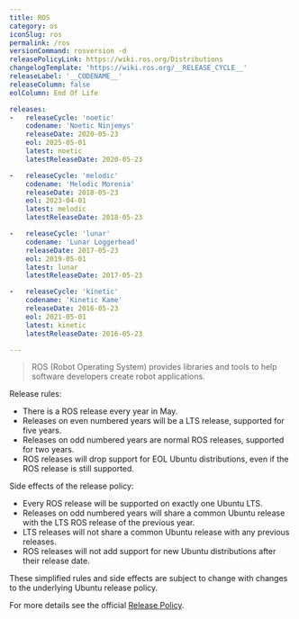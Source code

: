 ```yaml
---
title: ROS
category: os
iconSlug: ros
permalink: /ros
versionCommand: rosversion -d
releasePolicyLink: https://wiki.ros.org/Distributions
changelogTemplate: 'https://wiki.ros.org/__RELEASE_CYCLE__'
releaseLabel: '__CODENAME__'
releaseColumn: false
eolColumn: End Of Life

releases:
-   releaseCycle: 'noetic'
    codename: 'Noetic Ninjemys'
    releaseDate: 2020-05-23
    eol: 2025-05-01
    latest: noetic
    latestReleaseDate: 2020-05-23

-   releaseCycle: 'melodic'
    codename: 'Melodic Morenia'
    releaseDate: 2018-05-23
    eol: 2023-04-01
    latest: melodic
    latestReleaseDate: 2018-05-23

-   releaseCycle: 'lunar'
    codename: 'Lunar Loggerhead'
    releaseDate: 2017-05-23
    eol: 2019-05-01
    latest: lunar
    latestReleaseDate: 2017-05-23

-   releaseCycle: 'kinetic'
    codename: 'Kinetic Kame'
    releaseDate: 2016-05-23
    eol: 2021-05-01
    latest: kinetic
    latestReleaseDate: 2016-05-23

---
```


> ROS (Robot Operating System) provides libraries and tools to help software developers create robot
> applications.

Release rules:

- There is a ROS release every year in May.
- Releases on even numbered years will be a LTS release, supported for five years.
- Releases on odd numbered years are normal ROS releases, supported for two years.
- ROS releases will drop support for EOL Ubuntu distributions, even if the ROS release is still supported.

Side effects of the release policy:

- Every ROS release will be supported on exactly one Ubuntu LTS.
- Releases on odd numbered years will share a common Ubuntu release with the LTS ROS release of the previous year.
- LTS releases will not share a common Ubuntu release with any previous releases.
- ROS releases will not add support for new Ubuntu distributions after their release date.

These simplified rules and side effects are subject to change with changes to the underlying Ubuntu
release policy.

For more details see the official [Release Policy](https://wiki.ros.org/Distributions/ReleasePolicy).
